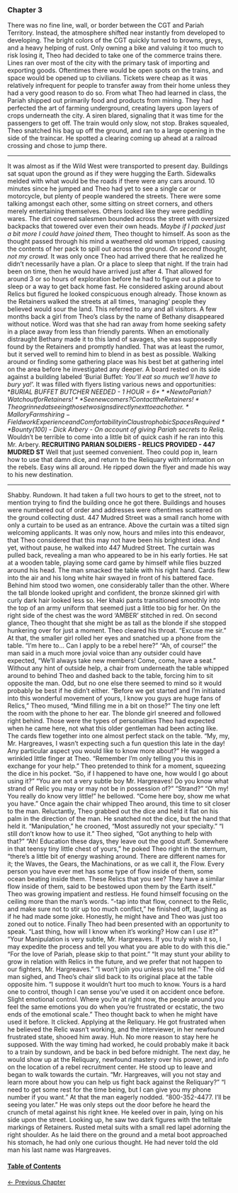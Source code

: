 ### Chapter 3

There was no fine line, wall, or border between the CGT and Pariah Territory. Instead, the atmosphere shifted near instantly from developed to developing. The bright colors of the CGT quickly turned to browns, greys, and a heavy helping of rust. Only owning a bike and valuing it too much to risk losing it, Theo had decided to take one of the commerce trains there. Lines ran over most of the city with the primary task of importing and exporting goods. Oftentimes there would be open spots on the trains, and space would be opened up to civilians. Tickets were cheap as it was relatively infrequent for people to transfer away from their home unless they had a very good reason to do so. From what Theo had learned in class, the Pariah shipped out primarily food and products from mining. They had perfected the art of farming underground, creating layers upon layers of crops underneath the city.
A siren blared, signaling that it was time for the passengers to get off. The train would only slow, not stop. Brakes squealed, Theo snatched his bag up off the ground, and ran to a large opening in the side of the traincar. He spotted a clearing coming up ahead at a railroad crossing and chose to jump there.

---------------------------------------

It was almost as if the Wild West were transported to present day. Buildings sat squat upon the ground as if they were hugging the Earth. Sidewalks melded with what would be the roads if there were any cars around. 10 minutes since he jumped and Theo had yet to see a single car or motorcycle, but plenty of people wandered the streets. There were some talking amongst each other, some sitting on street corners, and others merely entertaining themselves. Others looked like they were peddling wares. The dirt covered salesmen bounded across the street with oversized backpacks that towered over even their own heads. *Maybe if I packed just a bit more I could have joined them,* Theo thought to himself. As soon as the thought passed through his mind a weathered old woman tripped, causing the contents of her pack to spill out across the ground. *On second thought, not my crowd.*
It was only once Theo had arrived there that he realized he didn’t necessarily have a plan. Or a place to sleep that night. If the train had been on time, then he would have arrived just after 4. That allowed for around 3 or so hours of exploration before he had to figure out a place to sleep or a way to get back home fast.
He considered asking around about Relics but figured he looked conspicuous enough already. Those known as the Retainers walked the streets at all times, ‘managing’ people they believed would sour the land. This referred to any and all visitors. A few months back a girl from Theo’s class by the name of Bethany disappeared without notice. Word was that she had ran away from home seeking safety in a place away from less than friendly parents. When an emotionally distraught Bethany made it to this land of savages, she was supposedly found by the Retainers and promptly handled. That was at least the rumor, but it served well to remind him to blend in as best as possible.
Walking around or finding some gathering place was his best bet at gathering intel on the area before he investigated any deeper. A board rested on its side against a building labeled ‘Burial Buffet: *You’ll eat so much we’ll have to bury ya!*’. It was filled with flyers listing various news and opportunities:
**BURIAL BUFFET BUTCHER NEEDED - 1 HOUR = 6$**
*New to Pariah? Watch out for Retainers!*
*See newcomers? Contact the Retainers!*
Theo grinned at seeing those two signs directly next to each other.
*Mallory Farms hiring - Fieldwork Experience and Comfortability in Claustrophobic Spaces Required*
*Bounty($100) - Dick Arbery - On account of giving Pariah secrets to Reliq.*
Wouldn’t be terrible to come into a little bit of quick cash if he ran into this Mr. Arbery.
**RECRUITING PARIAN SOLDIERS - RELICS PROVIDED - 447 MUDRED ST**
Well that just seemed convenient. Theo could pop in, learn how to use that damn dice, and return to the Reliquary with information on the rebels. Easy wins all around. He ripped down the flyer and made his way to his new destination.

---------------------------------------

Shabby. Rundown. It had taken a full two hours to get to the street, not to mention trying to find the building once he got there. Buildings and houses were numbered out of order and addresses were oftentimes scattered on the ground collecting dust. 447 Mudred Street was a small ranch home with only a curtain to be used as an entrance. Above the curtain was a tilted sign welcoming applicants. It was only now, hours and miles into this endeavor, that Theo considered that this may not have been his brightest idea. And yet, without pause, he walked into 447 Mudred Street.
The curtain was pulled back, revealing a man who appeared to be in his early forties. He sat at a wooden table, playing some card game by himself while flies buzzed around his head. The man smacked the table with his right hand. Cards flew into the air and his long white hair swayed in front of his battered face. Behind him stood two women, one considerably taller than the other. Where the tall blonde looked upright and confident, the bronze skinned girl with curly dark hair looked less so. Her khaki pants transitioned smoothly into the top of an army uniform that seemed just a little too big for her. On the right side of the chest was the word ‘AMBER’ stitched in red. On second glance, Theo thought that she might be as tall as the blonde if she stopped hunkering over for just a moment.
Theo cleared his throat. “Excuse me sir.” At that, the smaller girl rolled her eyes and snatched up a phone from the table. “I’m here to… Can I apply to be a rebel here?”
“Ah, of course!” the man said in a much more jovial voice than any outsider could have expected, “We’ll always take new members! Come, come, have a seat.”
Without any hint of outside help, a chair from underneath the table whipped around to behind Theo and dashed back to the table, forcing him to sit opposite the man. Odd, but no one else there seemed to mind so it would probably be best if he didn’t either.
“Before we get started and I’m initiated into this wonderful movement of yours, I know you guys are huge fans of Relics,” Theo mused, “Mind filling me in a bit on those?”
The tiny one left the room with the phone to her ear. The blonde girl sneered and followed right behind. Those were the types of personalities Theo had expected when he came here, not what this older gentleman had been acting like.
The cards flew together into one almost perfect stack on the table. “My, my, Mr. Hargreaves, I wasn’t expecting such a fun question this late in the day! Any particular aspect you would like to know more about?” He wagged a wrinkled little finger at Theo. “Remember I’m only telling you this in exchange for your help.”
Theo pretended to think for a moment, squeezing the dice in his pocket. “So, if I happened to have one, how would I go about using it?”
“You are not a very subtle boy Mr. Hargreaves! Do you know what strand of Relic you may or may not be in possession of?”
“Strand?”
“Oh my! You really do know very little!” he bellowed. “Come here boy, show me what you have.”
Once again the chair whipped Theo around, this time to sit closer to the man. Reluctantly, Theo grabbed out the dice and held it flat on his palm in the direction of the man. He snatched not the dice, but the hand that held it. “Manipulation,” he crooned, “Most assuredly not your specialty.”
“I still don’t know how to use it.” Theo sighed, “Got anything to help with that?”
“Ah! Education these days, they leave out the good stuff. Somewhere in that teensy tiny little chest of yours,” he poked Theo right in the sternum, “there’s a little bit of energy washing around. There are different names for it; the Waves, the Gears, the Machinations, or as we call it, the Flow. Every person you have ever met has some type of flow inside of them, some ocean beating inside them. These Relics that you see? They have a similar flow inside of them, said to be bestowed upon them by the Earth itself.”
Theo was growing impatient and restless. He found himself focusing on the ceiling more than the man’s words.
“-tap into that flow, connect to the Relic, and make sure not to stir up too much conflict,” he finished off, laughing as if he had made some joke. Honestly, he might have and Theo was just too zoned out to notice.
Finally Theo had been presented with an opportunity to speak. “Last thing, how will I know when it’s working? How can I *use* it?”
“Your Manipulation is very subtle, Mr. Hargreaves. If you truly wish it so, I may expedite the process and tell you what you are able to do with this die.”
“For the love of Pariah, please skip to that point.”
“It may stunt your ability to grow in relation with Relics in the future, and we prefer that not happen to our fighters, Mr. Hargreaves.”
“I won’t join you unless you tell me.”
The old man sighed, and Theo’s chair slid back to its original place at the table opposite him. “I suppose it wouldn’t hurt too much to know. Yours is a hard one to control, though I can sense you’ve used it on accident once before. Slight emotional control. Where you’re at right now, the people around you feel the same emotions you do when you’re frustrated or ecstatic, the two ends of the emotional scale.”
Theo thought back to when he might have used it before. It clicked. Applying at the Reliquary. He got frustrated when he believed the Relic wasn’t working, and the interviewer, in her newfound frustrated state, shooed him away. Huh. No more reason to stay here he supposed. With the way timing had worked, he could probably make it back to a train by sundown, and be back in bed before midnight. The next day, he would show up at the Reliquary, newfound mastery over his power, and info on the location of a rebel recruitment center. He stood up to leave and began to walk towards the curtain.
“Mr. Hargreaves, will you not stay and learn more about how you can help us fight back against the Reliquary?”
“I need to get some rest for the time being, but I can give you my phone number if you want.” At that the man eagerly nodded. “800-352-4477. I’ll be seeing you later.”
He was only steps out the door before he heard the crunch of metal against his right knee. He keeled over in pain, lying on his side upon the street. Looking up, he saw two dark figures with the telltale markings of Retainers. Rusted metal suits with a small red lapel adorning the right shoulder. As he laid there on the ground and a metal boot approached his stomach, he had only one curious thought. He had never told the old man his last name was Hargreaves.

#### [Table of Contents](index.md)
[<- Previous Chapter](chapter2.md)

